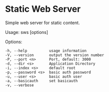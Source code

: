 # Static Web Server #

Simple web server for static content.

Usage: sws [options]

  Options:


    -h, --help          usage information
    -V, --version       output the version number
    -P, --port <n>      Port, default: 3000
    -d, --dir <s>       Application Directory
    -i, --index <s>     default root
    -p, --password <s>  basic auth password
    -u, --user <s>      basic auth user
    -a, --basicauth     set basicauth
    -v, --verbose       
